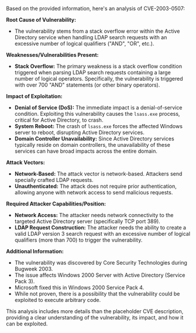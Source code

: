 Based on the provided information, here's an analysis of CVE-2003-0507:

**Root Cause of Vulnerability:**

*   The vulnerability stems from a stack overflow error within the Active Directory service when handling LDAP search requests with an excessive number of logical qualifiers ("AND", "OR", etc.).

**Weaknesses/Vulnerabilities Present:**

*   **Stack Overflow:** The primary weakness is a stack overflow condition triggered when parsing LDAP search requests containing a large number of logical operators. Specifically, the vulnerability is triggered with over 700 "AND" statements (or other binary operators).

**Impact of Exploitation:**

*   **Denial of Service (DoS):** The immediate impact is a denial-of-service condition. Exploiting this vulnerability causes the `lsass.exe` process, critical for Active Directory, to crash.
*   **System Reboot:**  The crash of `lsass.exe` forces the affected Windows server to reboot, disrupting Active Directory services.
*   **Domain Controller Unavailability:** Since Active Directory services typically reside on domain controllers, the unavailability of these services can have broad impacts across the entire domain.

**Attack Vectors:**

*   **Network-Based:** The attack vector is network-based. Attackers send specially crafted LDAP requests.
*   **Unauthenticated:** The attack does not require prior authentication, allowing anyone with network access to send malicious requests.

**Required Attacker Capabilities/Position:**

*   **Network Access:** The attacker needs network connectivity to the targeted Active Directory server (specifically TCP port 389).
*   **LDAP Request Construction:** The attacker needs the ability to create a valid LDAP version 3 search request with an excessive number of logical qualifiers (more than 700) to trigger the vulnerability.

**Additional Information:**

*   The vulnerability was discovered by Core Security Technologies during Bugweek 2003.
*   The issue affects Windows 2000 Server with Active Directory (Service Pack 3).
*   Microsoft fixed this in Windows 2000 Service Pack 4.
*   While not proven, there is a possibility that the vulnerability could be exploited to execute arbitrary code.

This analysis includes more details than the placeholder CVE description, providing a clear understanding of the vulnerability, its impact, and how it can be exploited.